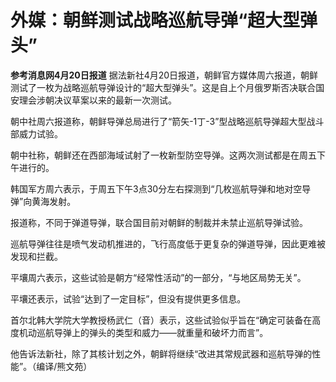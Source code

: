 # 外媒：朝鲜测试战略巡航导弹“超大型弹头”

**参考消息网4月20日报道**
据法新社4月20日报道，朝鲜官方媒体周六报道，朝鲜测试了一枚为战略巡航导弹设计的“超大型弹头”。这是自上个月俄罗斯否决联合国安理会涉朝决议草案以来的最新一次测试。

朝中社周六报道称，朝鲜导弹总局进行了“箭矢-1丁-3”型战略巡航导弹超大型战斗部威力试验。

朝中社称，朝鲜还在西部海域试射了一枚新型防空导弹。这两次测试都是在周五下午进行的。

韩国军方周六表示，于周五下午3点30分左右探测到“几枚巡航导弹和地对空导弹”向黄海发射。

报道称，不同于弹道导弹，联合国目前对朝鲜的制裁并未禁止巡航导弹试验。

巡航导弹往往是喷气发动机推进的，飞行高度低于更复杂的弹道导弹，因此更难被发现和拦截。

平壤周六表示，这些试验是朝方“经常性活动”的一部分，“与地区局势无关”。

平壤还表示，试验“达到了一定目标”，但没有提供更多信息。

首尔北韩大学院大学教授杨武仁（音）表示，这些试验似乎旨在“确定可装备在高度机动巡航导弹上的弹头的类型和威力——就重量和破坏力而言”。

他告诉法新社，除了其核计划之外，朝鲜将继续“改进其常规武器和巡航导弹的性能”。（编译/熊文苑）

